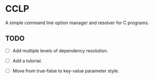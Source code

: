# CCLP

A simple command line option manager and resolver for C programs.

## TODO

- [ ] Add multiple levels of dependency resolution.
- [ ] Add a tutorial.
- [ ] Move from true-false to key-value parameter style.

